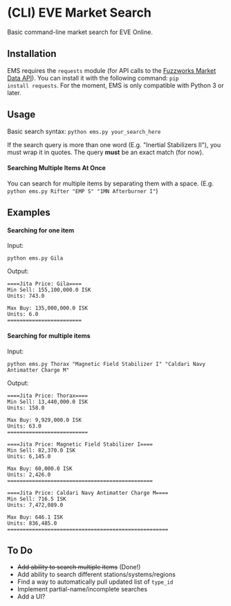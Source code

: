 # (CLI) EVE Market Search
Basic command-line market search for EVE Online.
## Installation
EMS requires the <code>requests</code> module (for API calls to the [Fuzzworks Market Data API](https://market.fuzzwork.co.uk/api/)). You can install it with the following command: <code>pip install requests</code>. For the moment, EMS is only compatible with Python 3 or later.  
## Usage
Basic search syntax: <code>python ems.py your_search_here</code>  
  
  If the search query is more than one word (E.g. "Inertial Stabilizers II"), you must wrap it in quotes. The query <strong>must</strong> be an exact match (for now).  
#### Searching Multiple Items At Once
You can search for multiple items by separating them with a space. (E.g. <code>python ems.py Rifter "EMP S" "1MN Afterburner I"</code>)

## Examples  
#### Searching for one item
Input:  
```
python ems.py Gila
```
Output:  
```
====Jita Price: Gila====
Min Sell: 155,100,000.0 ISK
Units: 743.0

Max Buy: 135,000,000.0 ISK
Units: 6.0
========================
```
#### Searching for multiple items
Input:
```
python ems.py Thorax "Magnetic Field Stabilizer I" "Caldari Navy Antimatter Charge M"
```
Output:  
```
====Jita Price: Thorax====
Min Sell: 13,440,000.0 ISK
Units: 158.0

Max Buy: 9,929,000.0 ISK
Units: 63.0
==========================

====Jita Price: Magnetic Field Stabilizer I====
Min Sell: 82,370.0 ISK
Units: 6,145.0

Max Buy: 60,000.0 ISK
Units: 2,426.0
===============================================

====Jita Price: Caldari Navy Antimatter Charge M====
Min Sell: 716.5 ISK
Units: 7,472,089.0

Max Buy: 646.1 ISK
Units: 836,485.0
====================================================
```
## To Do
* ~~Add ability to search multiple items~~ (Done!)
* Add ability to search different stations/systems/regions
* Find a way to automatically pull updated list of <code>type_id</code>
* Implement partial-name/incomplete searches
* Add a UI?
